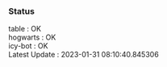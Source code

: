 ### Status


table : OK  
hogwarts : OK  
icy-bot : OK  
Latest Update : 2023-01-31 08:10:40.845306
